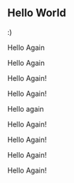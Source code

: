 ## Hello World
:)

Hello Again

Hello Again

Hello Again!

Hello Again!

Hello again

Hello Again!

Hello Again!

Hello Again!

Hello Again!
